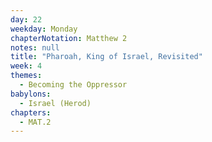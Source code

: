 ```yaml
---
day: 22
weekday: Monday
chapterNotation: Matthew 2
notes: null
title: "Pharoah, King of Israel, Revisited"
week: 4
themes:
  - Becoming the Oppressor
babylons:
  - Israel (Herod)
chapters:
  - MAT.2
---
```

